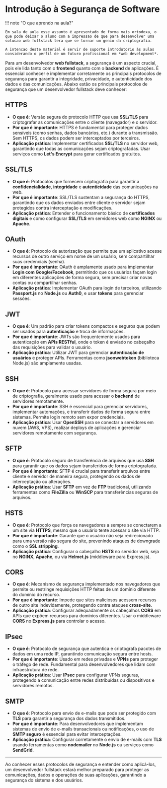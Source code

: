 # Introdução à Segurança de Software

!!! note "O que aprendo na aula?"

    Em sala de aula esse assunto é apresentado de forma mais ortodoxa, o que pode deixar o aluno com a impressao de que para desenvolver uma solucao web fullstack tera que se tornar um genio da criptografia.

    A intencao deste material é servir de suporte introdutorio às aulas considerando o perfil de um futuro profissional em *web development*.

Para um desenvolvedor **web fullstack**, a segurança é um aspecto crucial, pois ele lida tanto com o **frontend** quanto com o **backend** de aplicações. É essencial conhecer e implementar corretamente os principais protocolos de segurança para garantir a integridade, privacidade, e autenticidade dos dados e das comunicações. Abaixo estão os principais protocolos de segurança que um desenvolvedor fullstack deve conhecer:

## HTTPS
- **O que é**: Versão segura do protocolo HTTP que usa **SSL/TLS** para criptografar as comunicações entre o cliente (navegador) e o servidor.
- **Por que é importante**: HTTPS é fundamental para proteger dados sensíveis (como senhas, dados bancários, etc.) durante a transmissão. Sem HTTPS, os dados podem ser interceptados por terceiros.
- **Aplicação prática**: Implementar certificados **SSL/TLS** no servidor web, garantindo que todas as comunicações sejam criptografadas. Usar serviços como **Let's Encrypt** para gerar certificados gratuitos.

## SSL/TLS
- **O que é**: Protocolos que fornecem criptografia para garantir a **confidencialidade**, **integridade** e **autenticidade** das comunicações na web.
- **Por que é importante**: SSL/TLS sustentam a segurança do HTTPS, garantindo que os dados enviados entre cliente e servidor sejam protegidos contra interceptação e modificações.
- **Aplicação prática**: Entender o funcionamento básico de **certificados digitais** e como configurar **SSL/TLS** em servidores web como **NGINX** ou **Apache**.

## OAuth
- **O que é**: Protocolo de autorização que permite que um aplicativo acesse recursos de outro serviço em nome de um usuário, sem compartilhar suas credenciais (senha).
- **Por que é importante**: OAuth é amplamente usado para implementar **Login com Google/Facebook**, permitindo que os usuários façam login em diferentes aplicações de forma segura, sem precisar criar novas contas ou compartilhar senhas.
- **Aplicação prática**: Implementar OAuth para login de terceiros, utilizando **Passport.js** no **Node.js** ou **Auth0**, e usar **tokens** para gerenciar sessões.

## JWT
- **O que é**: Um padrão para criar tokens compactos e seguros que podem ser usados para **autenticação** e troca de informações.
- **Por que é importante**: JWTs são frequentemente usados para autenticação em **APIs RESTful**, onde o token é enviado no cabeçalho das requisições para validar o usuário.
- **Aplicação prática**: Utilizar JWT para gerenciar **autenticação de usuários** e proteger APIs. Ferramentas como **jsonwebtoken** (biblioteca Node.js) são amplamente usadas.

## SSH
- **O que é**: Protocolo para acessar servidores de forma segura por meio de criptografia, geralmente usado para acessar o **backend** de servidores remotamente.
- **Por que é importante**: SSH é essencial para gerenciar servidores, implementar automações, e transferir dados de forma segura entre sistemas. Permite login remoto sem expor credenciais.
- **Aplicação prática**: Usar **OpenSSH** para se conectar a servidores em nuvem (AWS, VPS), realizar deploys de aplicações e gerenciar servidores remotamente com segurança.

## SFTP
- **O que é**: Protocolo seguro de transferência de arquivos que usa **SSH** para garantir que os dados sejam transferidos de forma criptografada.
- **Por que é importante**: SFTP é crucial para transferir arquivos entre cliente e servidor de maneira segura, protegendo os dados de interceptação ou alterações.
- **Aplicação prática**: Usar **SFTP** em vez de **FTP** tradicional, utilizando ferramentas como **FileZilla** ou **WinSCP** para transferências seguras de arquivos.

## HSTS
- **O que é**: Protocolo que força os navegadores a sempre se conectarem a um site via **HTTPS**, mesmo que o usuário tente acessar o site via HTTP.
- **Por que é importante**: Garante que o usuário não seja redirecionado para uma versão não segura do site, prevenindo ataques de downgrade como o **SSL stripping**.
- **Aplicação prática**: Configurar o cabeçalho **HSTS** no servidor web, seja no **NGINX**, **Apache**, ou via **Helmet.js** (middleware para Express.js).

## CORS
- **O que é**: Mecanismo de segurança implementado nos navegadores que permite ou restringe requisições HTTP feitas de um domínio diferente do domínio do recurso.
- **Por que é importante**: Impede que sites maliciosos acessem recursos de outro site indevidamente, protegendo contra ataques **cross-site**.
- **Aplicação prática**: Configurar adequadamente os cabeçalhos **CORS** em APIs que expõem recursos para domínios diferentes. Usar o middleware **CORS** no **Express.js** para controlar o acesso.

## IPsec
- **O que é**: Protocolo de segurança que autentica e criptografa pacotes de dados em uma rede IP, garantindo comunicação segura entre hosts.
- **Por que é importante**: Usado em redes privadas e **VPNs** para proteger o tráfego de rede. Fundamental para desenvolvedores que lidam com infraestrutura de rede.
- **Aplicação prática**: Usar **IPsec** para configurar VPNs seguras, protegendo a comunicação entre redes distribuídas ou dispositivos e servidores remotos.

## SMTP
- **O que é**: Protocolo para envio de e-mails que pode ser protegido com **TLS** para garantir a segurança dos dados transmitidos.
- **Por que é importante**: Para desenvolvedores que implementam sistemas de envio de e-mails transacionais ou notificações, o uso de **SMTP seguro** é essencial para evitar interceptações.
- **Aplicação prática**: Configurar corretamente o envio de e-mails com **TLS** usando ferramentas como **nodemailer** no **Node.js** ou serviços como **SendGrid**.

---

Ao conhecer esses protocolos de segurança e entender como aplicá-los, um desenvolvedor fullstack estará melhor preparado para proteger as comunicações, dados e operações de suas aplicações, garantindo a segurança do sistema e dos usuários.
